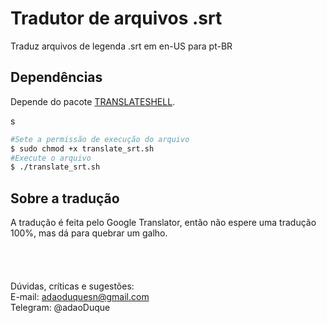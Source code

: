# Tradutor de arquivos .srt

Traduz arquivos de legenda .srt em en-US para pt-BR

## Dependências
Depende do pacote [TRANSLATESHELL](https://github.com/soimort/translate-shell).

s
```sh
#Sete a permissão de execução do arquivo
$ sudo chmod +x translate_srt.sh
#Execute o arquivo
$ ./translate_srt.sh
```

## Sobre a tradução
A tradução é feita pelo Google Translator, então não espere uma tradução 100%, mas dá para quebrar um galho.
<br>
<br>
<br>
<br>
<br>
Dúvidas, críticas e sugestões:<br>
E-mail: adaoduquesn@gmail.com<br>
Telegram: @adaoDuque <br>